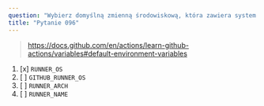 ```yaml
---
question: "Wybierz domyślną zmienną środowiskową, która zawiera system operacyjny runnera wykonującego zadanie"
title: "Pytanie 096"
---
```


> https://docs.github.com/en/actions/learn-github-actions/variables#default-environment-variables
1. [x] `RUNNER_OS`
1. [ ] `GITHUB_RUNNER_OS`
1. [ ] `RUNNER_ARCH`
1. [ ] `RUNNER_NAME`

